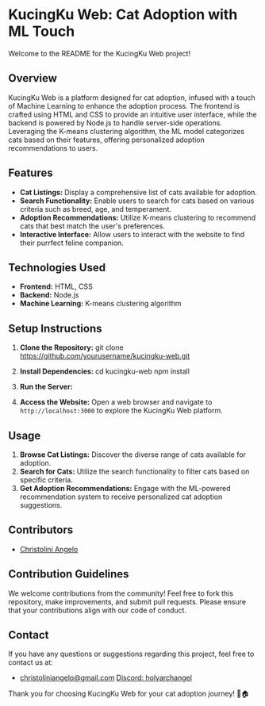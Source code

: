 # KucingKu Web: Cat Adoption with ML Touch

Welcome to the README for the KucingKu Web project!

## Overview
KucingKu Web is a platform designed for cat adoption, infused with a touch of Machine Learning to enhance the adoption process. The frontend is crafted using HTML and CSS to provide an intuitive user interface, while the backend is powered by Node.js to handle server-side operations. Leveraging the K-means clustering algorithm, the ML model categorizes cats based on their features, offering personalized adoption recommendations to users.

## Features
- **Cat Listings:** Display a comprehensive list of cats available for adoption.
- **Search Functionality:** Enable users to search for cats based on various criteria such as breed, age, and temperament.
- **Adoption Recommendations:** Utilize K-means clustering to recommend cats that best match the user's preferences.
- **Interactive Interface:** Allow users to interact with the website to find their purrfect feline companion.

## Technologies Used
- **Frontend:** HTML, CSS
- **Backend:** Node.js
- **Machine Learning:** K-means clustering algorithm

## Setup Instructions
1. **Clone the Repository:** 
git clone https://github.com/yourusername/kucingku-web.git

3. **Install Dependencies:**
cd kucingku-web
npm install

5. **Run the Server:**

4. **Access the Website:** 
Open a web browser and navigate to `http://localhost:3000` to explore the KucingKu Web platform.

## Usage
1. **Browse Cat Listings:** Discover the diverse range of cats available for adoption.
2. **Search for Cats:** Utilize the search functionality to filter cats based on specific criteria.
3. **Get Adoption Recommendations:** Engage with the ML-powered recommendation system to receive personalized cat adoption suggestions.

## Contributors
- [Christolini Angelo](https://github.com/ChristoliniAngelo)

## Contribution Guidelines
We welcome contributions from the community! Feel free to fork this repository, make improvements, and submit pull requests. Please ensure that your contributions align with our code of conduct.

## Contact
If you have any questions or suggestions regarding this project, feel free to contact us at:
- [christoliniangelo@gmail.com](mailto:christoliniangelo@gmail.com)
[Discord: holyarchangel](https://discord.com/users/526421201342562306)

Thank you for choosing KucingKu Web for your cat adoption journey! 🐾🏠


